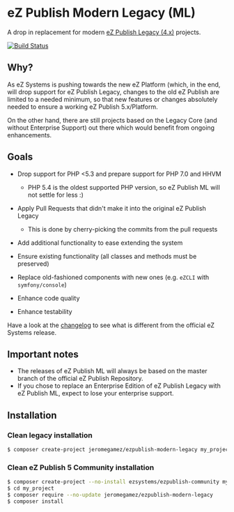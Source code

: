 # eZ Publish Modern Legacy (ML)

A drop in replacement for modern 
[eZ Publish Legacy (4.x)](https://github.com/ezsystems/ezpublish-legacy) projects.

[![Build Status](https://travis-ci.org/jeromegamez/ezpublish-modern-legacy.svg?branch=master)](https://travis-ci.org/jeromegamez/ezpublish-modern-legacy)

## Why?

As eZ Systems is pushing towards the new eZ Platform (which, in the end,
will drop support for eZ Publish Legacy, changes to the old eZ Publish 
are limited to a needed minimum, so that new features or changes absolutely
needed to ensure a working eZ Publish 5.x/Platform.

On the other hand, there are still projects based on the Legacy Core (and 
without Enterprise Support) out there which would benefit from ongoing
enhancements.

## Goals

- Drop support for PHP <5.3 and prepare support for PHP 7.0 and HHVM
  - PHP 5.4 is the oldest supported PHP version, so eZ Publish ML will not settle
    for less :)

- Apply Pull Requests that didn't make it into the original eZ Publish Legacy
  - This is done by cherry-picking the commits from the pull requests
- Add additional functionality to ease extending the system
- Ensure existing functionality (all classes and methods must be preserved)
- Replace old-fashioned components with new ones (e.g. `eZCLI` with `symfony/console`) 
- Enhance code quality
- Enhance testability

Have a look at the [changelog](CHANGELOG.md) to see what is different from the
official eZ Systems release.

## Important notes

- The releases of eZ Publish ML will always be based on the master branch of the
  official eZ Publish Repository.
- If you chose to replace an Enterprise Edition of eZ Publish Legacy with
  eZ Publish ML, expect to lose your enterprise support. 
  
## Installation

### Clean legacy installation

```bash
$ composer create-project jeromegamez/ezpublish-modern-legacy my_project
```

### Clean eZ Publish 5 Community installation

```bash
$ composer create-project --no-install ezsystems/ezpublish-community my_project
$ cd my_project
$ composer require --no-update jeromegamez/ezpublish-modern-legacy
$ composer install
```

